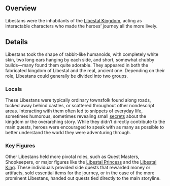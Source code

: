 <!-- title: Libestans -->
<!-- quote: Our barrels and pots were overflowing with potato salad. -->
<!-- chapters: -1 -->
<!-- images: (A Libestan who had an awful dream about potato salad), (Cryptic message found while speaking to a Libestan), (The Quest Master, responsible for giving out quests), (Princess Iphania's first time meeting the heroes), (A hero recieving a quest from and NPC), (A hero buying items from one of the shopkeepers), (Libestans in the Kingdom) -->
<!-- model: false -->

## Overview

Libestans were the inhabitants of the [Libestal Kingdom](#entry:libestal-ficta-entry), acting as interactable characters who made the heroes’ journey all the more lively.

## Details

Libestans took the shape of rabbit-like humanoids, with completely white skin, two long ears hanging by each side, and short, somewhat chubby builds—many found them quite adorable. They appeared in both the fabricated kingdom of Libestal and the real, ancient one. Depending on their role, Libestans could generally be divided into two groups.

### Locals

These Libestans were typically ordinary townsfolk found along roads, tucked away behind castles, or scattered throughout other nondescript areas. Interacting with them often led to snippets of everyday life, sometimes humorous, sometimes revealing small [secrets](https://www.youtube.com/live/CFSfP27KTco?feature=shared&t=5386) about the kingdom or the overarching story. While they didn’t directly contribute to the main quests, heroes were encouraged to speak with as many as possible to better understand the world they were adventuring through.

### Key Figures

Other Libestans held more pivotal roles, such as Quest Masters, Shopkeepers, or major figures like the [Libestal Princess](#entry:iphania-entry) and the [Libestal King](#entry:outsider-entry). These individuals provided side quests that rewarded money or artifacts, sold essential items for the journey, or in the case of the more prominent Libestans, handed out quests tied directly to the main storyline.
